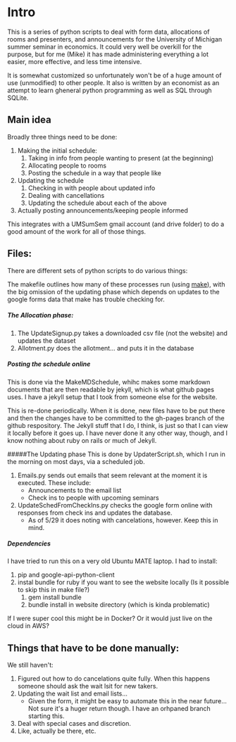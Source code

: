 # Intro

This is a series of python scripts to deal with form data, allocations of rooms and presenters, and announcements for the University of Michigan summer seminar in economics. It could very well be overkill for the purpose, but for me (Mike) it has made administering everything a lot easier, more effective, and less time intensive. 

It is somewhat customized so unfortunately won't be of a huge amount of use (unmodified) to other people. It also is written by an economist as an attempt to learn gheneral python programming as well as SQL through SQLite. 

## Main idea

Broadly three things need to be done:

1. Making the initial schedule: 
   1. Taking in info from people wanting to present (at the beginning)
   2. Allocating people to rooms
   3. Posting the schedule in a way that people like
2. Updating the schedule
   1. Checking in with people about updated info
   2. Dealing with cancellations 
   3. Updating the schedule about each of the above 
3. Actually posting announcements/keeping people informed

This integrates with a UMSumSem gmail account (and drive folder) to do a good amount of the work for all of those things. 


## Files:

There are different sets of python scripts to do various things:

The makefile outlines how many of these processes run (using [make](http://swcarpentry.github.io/make-novice/)), with the big omission of the updating phase which depends on updates to the google forms data that make has trouble checking for. 

##### The Allocation phase:

1. The UpdateSignup.py takes a downloaded csv file (not the website) and updates the dataset
2. Allotment.py does the allotment... and puts it in the database

##### Posting the schedule online

This is done via the MakeMDSchedule, whihc makes some markdown documents that are then readable by jekyll, which is what github pages uses. I have a jekyll setup that I took from someone else for the website. 

This is re-done periodically. When it is done, new files have to be put there and then the changes have to be committed to the gh-pages branch of the github respository. The Jekyll stuff that I do, I think, is just so that I can view it locally before it goes up. I have never done it any other way, though, and I know nothing about ruby on rails or much of Jekyll. 

#####The Updating phase 
This is done by UpdaterScript.sh, which I run in the morning on most days, via a scheduled job.

1. Emails.py sends out emails that seem relevant at the moment it is executed. These include:
   - Announcements to the email list
   - Check ins to people with upcoming seminars
2. UpdateSchedFromCheckIns.py checks the google form online with responses from check ins and updates the database. 
   - As of 5/29 it does noting with cancelations, however. Keep this in mind.

##### Dependencies

I have tried to run this on a very old Ubuntu MATE laptop. I had to install: 

1. pip and google-api-python-client
2. instal bundle for ruby if you want to see the website locally (Is it possible to skip this in make file?)
   1. gem install bundle 
   2. bundle install in website directory (which is kinda problematic)

If I were super cool this might be in Docker? Or it would just live on the cloud in AWS?

## Things that have to be done manually:

We still haven't:

1. Figured out how to do cancelations quite fully. When this happens someone should ask the wait lsit for new takers.
2. Updating the wait list and email lists... 
   - Given the form, it might be easy to automate this in the near future... Not sure it's a huger return though. I have an orhpaned branch starting this. 
3. Deal with special cases and discretion.
4. Like, actually be there, etc.  

